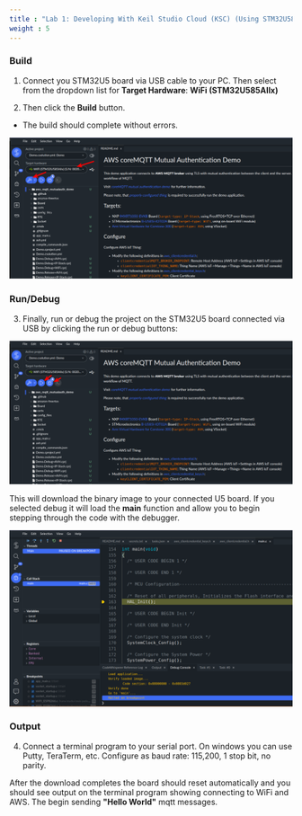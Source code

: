 ```yaml
---
title : "Lab 1: Developing With Keil Studio Cloud (KSC) (Using STM32U585 - Step 5)"
weight : 5
---
```


### Build

1. Connect you STM32U5 board via USB cable to your PC. Then select from the dropdown list for **Target Hardware**: **WiFi (STM32U585AIIx)**

2. Then click the **Build** button.

- The build should complete without errors.

![build u5](/static/build_u5.png)

### Run/Debug

3. Finally, run or debug the project on the STM32U5 board connected via USB by clicking the run or debug buttons:

![run u5](/static/run_u5.png)

This will download the binary image to your connected U5 board. If you selected debug it will load the **main** function and allow you to begin stepping through the code with the debugger.

![debug u5](/static/debug_u5.png)

### Output

4. Connect a terminal program to your serial port. On windows you can use Putty, TeraTerm, etc. Configure as baud rate: 115,200, 1 stop bit, no parity.

After the download completes the board should reset automatically and you should see output on the terminal program showing connecting to WiFi and AWS. The begin sending **"Hello World"** mqtt messages.
